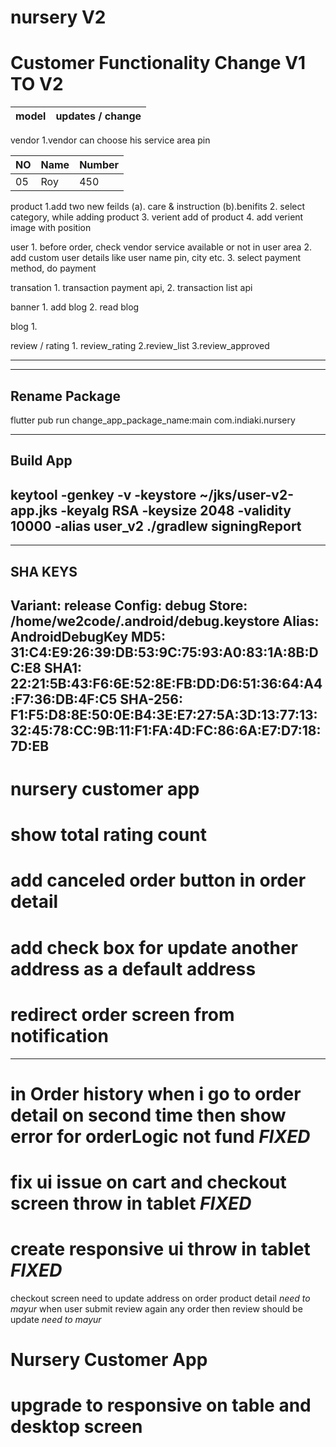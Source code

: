 # nursery V2

# Customer Functionality Change V1 TO V2

| model | updates / change |
|-------|------------------|



vendor  1.vendor can choose his service area pin

| NO  | Name | Number |
|-----|------|--------|
 | 05  | Roy  | 450    |

product   1.add two new feilds (a). care & instruction (b).benifits
2. select category, while adding product
3. verient add of product
4. add verient image with position

user           1. before order, check vendor service available or not in user area
2. add custom user details like user name pin, city etc.
3. select payment method, do payment

transation  1. transaction payment api,
2. transaction list api

banner        1. add blog
2. read blog

blog             1.

review / rating  1. review_rating
2.review_list
3.review_approved

----------------------------------------------------

----------------------------------------------------
Rename Package
----------------------------------------------------
flutter pub run change_app_package_name:main com.indiaki.nursery


----------------------------------------------------
Build App
----------------------------------------------------

keytool -genkey -v -keystore ~/jks/user-v2-app.jks -keyalg RSA -keysize 2048 -validity 10000 -alias user_v2
./gradlew signingReport
----------------------------------------------------


----------------------------------------------------
SHA KEYS
----------------------------------------------------

Variant: release
Config: debug
Store: /home/we2code/.android/debug.keystore
Alias: AndroidDebugKey
MD5: 31:C4:E9:26:39:DB:53:9C:75:93:A0:83:1A:8B:DC:E8
SHA1: 22:21:5B:43:F6:6E:52:8E:FB:DD:D6:51:36:64:A4:F7:36:DB:4F:C5
SHA-256: F1:F5:D8:8E:50:0E:B4:3E:E7:27:5A:3D:13:77:13:32:45:78:CC:9B:11:F1:FA:4D:FC:86:6A:E7:D7:18:7D:EB
----------------------------------------------------

# nursery customer app
# show total rating count
# add canceled order button in order detail
# add check box for update another address as a default address
# redirect order screen from notification

---------------

# in Order history when i go to order detail on second time then show error for orderLogic not fund *FIXED*
# fix ui issue on cart and checkout screen throw in tablet *FIXED*
# create responsive ui throw in tablet *FIXED*

checkout screen need to update address on order product detail *need to mayur*
when user submit review again any order then review should be update *need to mayur*

# Nursery Customer App
# upgrade to responsive on table and desktop screen